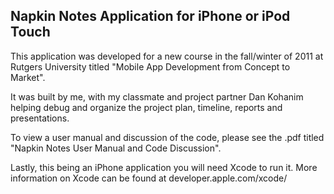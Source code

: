 ## Napkin Notes Application for iPhone or iPod Touch

This application was developed for a new course in the fall/winter of 2011 at Rutgers University titled "Mobile App Development from Concept to Market".

It was built by me, with my classmate and project partner Dan Kohanim helping debug and organize the project plan, timeline, reports and presentations.

To view a user manual and discussion of the code, please see the .pdf titled "Napkin Notes User Manual and Code Discussion".

Lastly, this being an iPhone application you will need Xcode to run it. More information on Xcode can be found at developer.apple.com/xcode/
